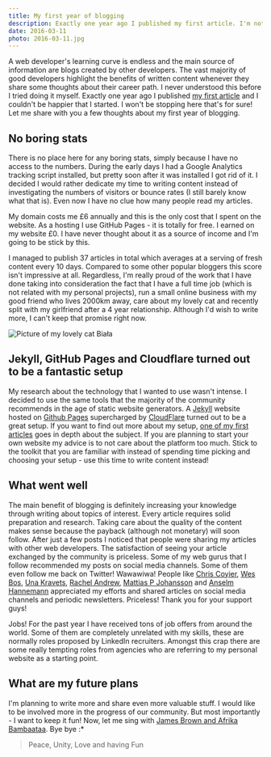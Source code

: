 ```yaml
---
title: My first year of blogging
description: Exactly one year ago I published my first article. I'm not going to stop here that's for sure. Nothing went wrong, so let me share with you what went well.
date: 2016-03-11
photo: 2016-03-11.jpg
---
```


A web developer's learning curve is endless and the main source of information are blogs created by other developers. The vast majority of good developers highlight the benefits of written content whenever they share some thoughts about their career path. I never understood this before I tried doing it myself. Exactly one year ago I published [my first article](https://pawelgrzybek.com/hello-there/) and I couldn't be happier that I started. I won't be stopping here that's for sure! Let me share with you a few thoughts about my first year of blogging.

## No boring stats

There is no place here for any boring stats, simply because I have no access to the numbers. During the early days I had a Google Analytics tracking script installed, but pretty soon after it was installed I got rid of it. I decided I would rather dedicate my time to writing content instead of investigating the numbers of visitors or bounce rates (I still barely know what that is). Even now I have no clue how many people read my articles.

My domain costs me £6 annually and this is the only cost that I spent on the website. As a hosting I use GitHub Pages - it is totally for free. I earned on my website £0. I have never thought about it as a source of income and I'm going to be stick by this.

I managed to publish 37 articles in total which averages at a serving of fresh content every 10 days. Compared to some other popular bloggers this score isn't impressive at all. Regardless, I'm really proud of the work that I have done taking into consideration the fact that I have a full time job (which is not related with my personal projects), run a small online business with my good friend who lives 2000km away, care about my lovely cat and recently split with my girlfriend after a 4 year relationship. Although I'd wish to write more, I can't keep that promise right now.

![Picture of my lovely cat Biała](/photos/2016-03-11-1.jpg)

## Jekyll, GitHub Pages and Cloudflare turned out to be a fantastic setup

My research about the technology that I wanted to use wasn't intense. I decided to use the same tools that the majority of the community recommends in the age of static website generators. A [Jekyll](https://jekyllrb.com/) website hosted on [Github Pages](https://pages.github.com/) supercharged by [CloudFlare](https://www.cloudflare.com/) turned out to be a great setup. If you want to find out more about my setup, [one of my first articles](https://pawelgrzybek.com/jekyll-blog-on-github-pages-supercharged-by-cloudflare/) goes in depth about the subject. If you are planning to start your own website my advice is to not care about the platform too much. Stick to the toolkit that you are familiar with instead of spending time picking and choosing your setup - use this time to write content instead!

## What went well

The main benefit of blogging is definitely increasing your knowledge through writing about topics of interest. Every article requires solid preparation and research. Taking care about the quality of the content makes sense because the payback (although not monetary) will soon follow. After just a few posts I noticed that people were sharing my articles with other web developers. The satisfaction of seeing your article exchanged by the community is priceless. Some of my web gurus that I follow recommended my posts on social media channels. Some of them even follow me back on Twitter! Wawawiwa! People like [Chris Coyier](https://twitter.com/chriscoyier), [Wes Bos](https://twitter.com/wesbos), [Una Kravets](https://twitter.com/una), [Rachel Andrew](https://twitter.com/rachelandrew), [Mattias P Johansson](https://twitter.com/mpjme) and [Anselm Hannemann](https://twitter.com/helloanselm) appreciated my efforts and shared articles on social media channels and periodic newsletters. Priceless! Thank you for your support guys!

Jobs! For the past year I have received tons of job offers from around the world. Some of them are completely unrelated with my skills, these are normally roles proposed by LinkedIn recruiters. Amongst this crap there are some really tempting roles from agencies who are referring to my personal website as a starting point.

## What are my future plans

I'm planning to write more and share even more valuable stuff. I would like to be involved more in the progress of our community. But most importantly - I want to keep it fun! Now, let me sing with [James Brown and Afrika Bambaataa](https://youtu.be/b6hE5OmpKyc). Bye bye :*

> Peace, Unity, Love and having Fun
